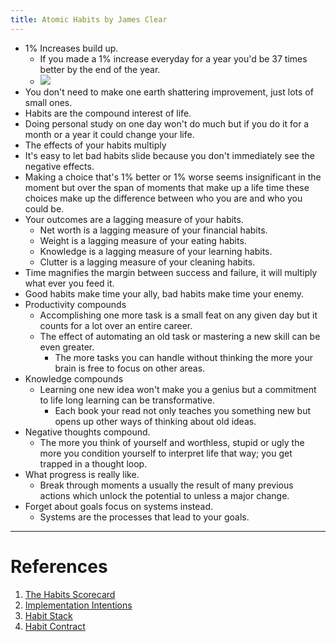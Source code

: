 ```yaml
---
title: Atomic Habits by James Clear
---
```


- 1% Increases build up.
    - If you made a 1% increase everyday for a year you'd be 37 times better by the end of the year.
    - ![](https://firebasestorage.googleapis.com/v0/b/firescript-577a2.appspot.com/o/imgs%2Fapp%2FEllys-Life%2FsCYH8hSydj.png?alt=media&token=6c67f0ad-a07a-4046-90cb-4c4d68edadbd)
- You don't need to make one earth shattering improvement, just lots of small ones.
- Habits are the compound interest of life.
- Doing personal study on one day won't do much but if you do it for a month or a year it could change your life.
- The effects of your habits multiply
- It's easy to let bad habits slide because you don't immediately see the negative effects.
- Making a choice that's 1% better or 1% worse seems insignificant in the moment but over the span of moments that make up a life time these choices make up the difference between who you are and who you could be.
- Your outcomes are a lagging measure of your habits.
    - Net worth is a lagging measure of your financial habits.
    - Weight is a lagging measure of your eating habits.
    - Knowledge is a lagging measure of your learning habits.
    - Clutter is a lagging measure of your cleaning habits.
- Time magnifies the margin between success and failure, it will multiply what ever you feed it.
- Good habits make time your ally, bad habits make time your enemy.
- Productivity compounds
    - Accomplishing one more task is a small feat on any given day but it counts for a lot over an entire career.
    - The effect of automating an old task or mastering a new skill can be even greater.
        - The more tasks you can handle without thinking the more your brain is free to focus on other areas.
- Knowledge compounds
    - Learning one new idea won't make you a genius but a commitment to life long learning can be transformative.
        - Each book your read not only teaches you something new but opens up other ways of thinking about old ideas.
- Negative thoughts compound.
    - The more you think of yourself and worthless, stupid or ugly the more you condition yourself to interpret life that way; you get trapped in a thought loop.
- What progress is really like.
    - Break through moments a usually the result of many previous actions which unlock the potential to unless a major change.
- Forget about goals focus on systems instead.
    - Systems are the processes that lead to your goals.

---
# References

1. [The Habits Scorecard](https://s3.amazonaws.com/jamesclear/Atomic+Habits/The+Habits+Scorecard.pdf)
2. [Implementation Intentions](https://s3.amazonaws.com/jamesclear/Atomic+Habits/Implementation+Intentions.pdf)
3. [Habit Stack](https://s3.amazonaws.com/jamesclear/Atomic+Habits/Habit+Stack.pdf)
4. [Habit Contract](https://s3.amazonaws.com/jamesclear/Atomic+Habits/Habit+Contract.pdf)
